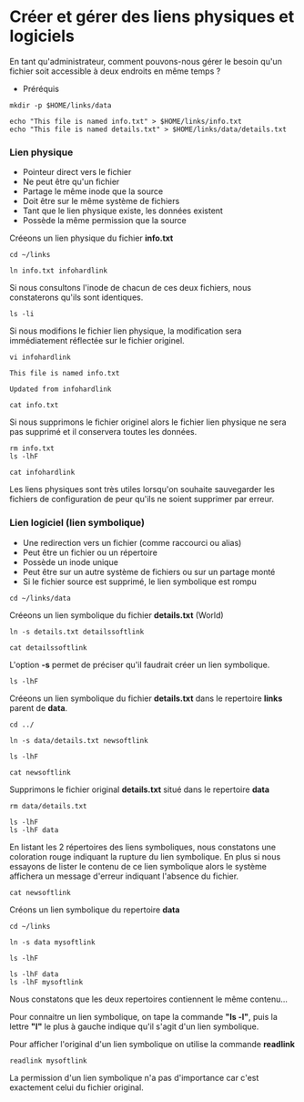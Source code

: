# Créer et gérer des liens physiques et logiciels

En tant qu'administrateur, comment pouvons-nous gérer le besoin qu'un fichier soit accessible à deux endroits en même temps ?

- Préréquis

```
mkdir -p $HOME/links/data

echo "This file is named info.txt" > $HOME/links/info.txt
echo "This file is named details.txt" > $HOME/links/data/details.txt
```

### Lien physique

- Pointeur direct vers le fichier
- Ne peut être qu'un fichier
- Partage le même inode que la source
- Doit être sur le même système de fichiers
- Tant que le lien physique existe, les données existent
- Possède la même permission que la source

Créeons un lien physique du fichier **info.txt**

```
cd ~/links
```

```
ln info.txt infohardlink
```

Si nous consultons l'inode de chacun de ces deux fichiers, nous constaterons qu'ils sont identiques.

```
ls -li
```

Si nous modifions le fichier lien physique, la modification sera immédiatement réflectée sur le fichier originel.

```
vi infohardlink
```

```
This file is named info.txt

Updated from infohardlink
```

```
cat info.txt
```

Si nous supprimons le fichier originel alors le fichier lien physique ne sera pas supprimé et il conservera toutes les données.

```
rm info.txt
ls -lhF
```

```
cat infohardlink
```

Les liens physiques sont très utiles lorsqu'on souhaite sauvegarder les fichiers de configuration de peur qu'ils ne soient supprimer par erreur.

### Lien logiciel (lien symbolique)

- Une redirection vers un fichier (comme raccourci ou alias)
- Peut être un fichier ou un répertoire
- Possède un inode unique
- Peut être sur un autre système de fichiers ou sur un partage monté
- Si le fichier source est supprimé, le lien symbolique est rompu

```
cd ~/links/data
```

Créeons un lien symbolique du fichier **details.txt** (World)

```
ln -s details.txt detailssoftlink
```

```
cat detailssoftlink
```

L'option **-s** permet de préciser qu'il faudrait créer un lien symbolique.

```
ls -lhF
```

Créeons un lien symbolique du fichier **details.txt** dans le repertoire **links** parent de **data**.

```
cd ../
```

```
ln -s data/details.txt newsoftlink
```

```
ls -lhF
```

```
cat newsoftlink
```

Supprimons le fichier original **details.txt** situé dans le repertoire **data**

```
rm data/details.txt
```

```
ls -lhF
ls -lhF data
```

En listant les 2 répertoires des liens symboliques, nous constatons une coloration rouge indiquant la rupture du lien symbolique. En plus si nous essayons de lister le contenu de ce lien symbolique alors le système affichera un message d'erreur indiquant l'absence du fichier.

```
cat newsoftlink
```

Créons un lien symbolique du repertoire **data**

```
cd ~/links
```

```
ln -s data mysoftlink
```

```
ls -lhF
```

```
ls -lhF data
ls -lhF mysoftlink
```

Nous constatons que les deux repertoires contiennent le même contenu...

Pour connaitre un lien symbolique, on tape la commande **"ls -l"**, puis la lettre **"l"** le plus à gauche indique qu'il s'agit d'un lien symbolique.

Pour afficher l'original d'un lien symbolique on utilise la commande **readlink**

```
readlink mysoftlink
```

La permission d'un lien symbolique n'a pas d'importance car c'est exactement celui du fichier original.